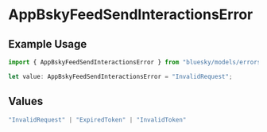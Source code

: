 # AppBskyFeedSendInteractionsError

## Example Usage

```typescript
import { AppBskyFeedSendInteractionsError } from "bluesky/models/errors";

let value: AppBskyFeedSendInteractionsError = "InvalidRequest";
```

## Values

```typescript
"InvalidRequest" | "ExpiredToken" | "InvalidToken"
```